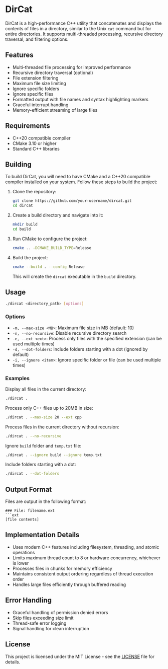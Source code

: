 # DirCat

DirCat is a high-performance C++ utility that concatenates and displays the contents of files in a directory, similar to the Unix `cat` command but for entire directories. It supports multi-threaded processing, recursive directory traversal, and filtering options.

## Features

- Multi-threaded file processing for improved performance
- Recursive directory traversal (optional)
- File extension filtering
- Maximum file size limiting
- Ignore specific folders
- Ignore specific files
- Formatted output with file names and syntax highlighting markers
- Graceful interrupt handling
- Memory-efficient streaming of large files

## Requirements

- C++20 compatible compiler
- CMake 3.10 or higher
- Standard C++ libraries

## Building

To build DirCat, you will need to have CMake and a C++20 compatible compiler installed on your system. Follow these steps to build the project:

1. Clone the repository:

   ```bash
   git clone https://github.com/your-username/dircat.git
   cd dircat
   ```

2. Create a build directory and navigate into it:

   ```bash
   mkdir build
   cd build
   ```

3. Run CMake to configure the project:

   ```bash
   cmake .. -DCMAKE_BUILD_TYPE=Release
   ```

4. Build the project:

   ```bash
   cmake --build . --config Release
   ```

   This will create the `dircat` executable in the `build` directory.

## Usage

```bash
./dircat <directory_path> [options]
```

### Options

- `-m, --max-size <MB>`: Maximum file size in MB (default: 10)
- `-n, --no-recursive`: Disable recursive directory search
- `-e, --ext <ext>`: Process only files with the specified extension (can be used multiple times)
- `-d, --dot-folders`: Include folders starting with a dot (ignored by default)
- `-i, --ignore <item>`: Ignore specific folder or file (can be used multiple times)

### Examples

Display all files in the current directory:

```bash
./dircat .
```

Process only C++ files up to 20MB in size:

```bash
./dircat . --max-size 20 --ext cpp
```

Process files in the current directory without recursion:

```bash
./dircat . --no-recursive
```

Ignore `build` folder and `temp.txt` file:

```bash
./dircat . --ignore build --ignore temp.txt
```

Include folders starting with a dot:

```bash
./dircat . --dot-folders
```

## Output Format

Files are output in the following format:

````
### File: filename.ext
```ext
[file contents]
````

## Implementation Details

- Uses modern C++ features including filesystem, threading, and atomic operations
- Limits maximum thread count to 8 or hardware concurrency, whichever is lower
- Processes files in chunks for memory efficiency
- Maintains consistent output ordering regardless of thread execution order
- Handles large files efficiently through buffered reading

## Error Handling

- Graceful handling of permission denied errors
- Skip files exceeding size limit
- Thread-safe error logging
- Signal handling for clean interruption

## License

This project is licensed under the MIT License - see the [LICENSE](LICENSE) file for details.